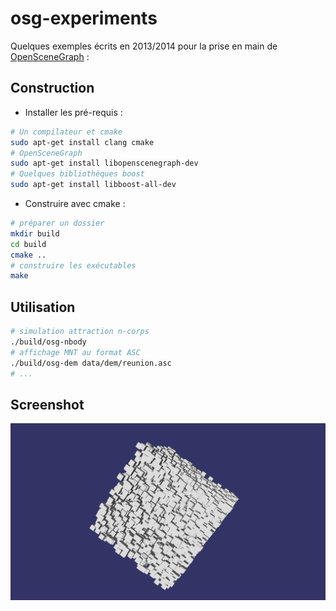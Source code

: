 # osg-experiments

Quelques exemples écrits en 2013/2014 pour la prise en main de [OpenSceneGraph](https://en.wikipedia.org/wiki/OpenSceneGraph) :

## Construction

* Installer les pré-requis :

```bash
# Un compilateur et cmake
sudo apt-get install clang cmake
# OpenSceneGraph
sudo apt-get install libopenscenegraph-dev
# Quelques bibliothèques boost
sudo apt-get install libboost-all-dev
```

* Construire avec cmake :

```bash
# préparer un dossier
mkdir build
cd build
cmake ..
# construire les exécutables
make
```

## Utilisation

```bash
# simulation attraction n-corps
./build/osg-nbody
# affichage MNT au format ASC
./build/osg-dem data/dem/reunion.asc
# ...
```


## Screenshot

![osg-cubies](img/osg-cubies.png)

